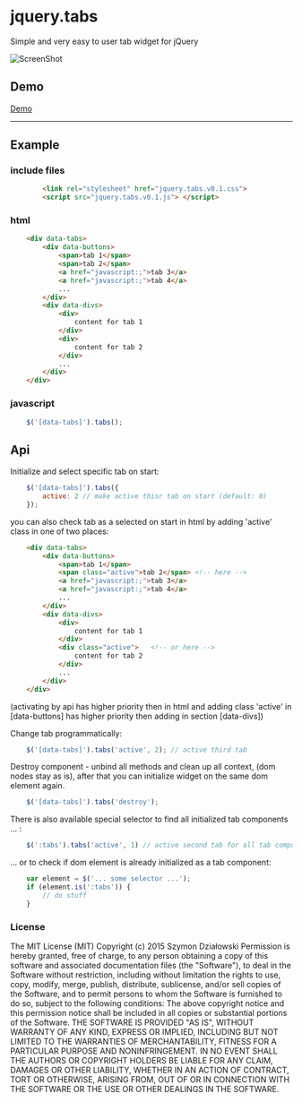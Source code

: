 # jquery.tabs

Simple and very easy to user tab widget for jQuery


![ScreenShot](http://stopsopa.github.io/submod/tabs/demo/example.jpg)

## Demo

  [Demo](http://stopsopa.github.io/submod/tabs/demo/demo.html)

***

## Example


### include files


    
```html
        <link rel="stylesheet" href="jquery.tabs.v0.1.css">
        <script src="jquery.tabs.v0.1.js"> </script>  
```  
    
    

### html



```html
    <div data-tabs>
        <div data-buttons>
            <span>tab 1</span>
            <span>tab 2</span>
            <a href="javascript:;">tab 3</a>
            <a href="javascript:;">tab 4</a>
            ...
        </div>
        <div data-divs>
            <div>
                content for tab 1
            </div>
            <div>
                content for tab 2
            </div>
            ...
        </div>
    </div>  
```  
    

### javascript


```javascript
    $('[data-tabs]').tabs();        
```


## Api

Initialize and select specific tab on start:

```javascript
    $('[data-tabs]').tabs({
        active: 2 // make active thisr tab on start (default: 0) 
    });
```

you can also check tab as a selected on start in html by adding 'active' class in one of two places:


```html
    <div data-tabs>
        <div data-buttons>
            <span>tab 1</span>
            <span class="active">tab 2</span> <!-- here -->
            <a href="javascript:;">tab 3</a>
            <a href="javascript:;">tab 4</a>
            ...
        </div>
        <div data-divs>
            <div>
                content for tab 1
            </div>
            <div class="active">   <!-- or here -->
                content for tab 2
            </div>
            ...
        </div>
    </div>  
```

(activating by api has higher priority then in html and
adding class 'active' in [data-buttons] has higher priority then adding in section [data-divs])



Change tab programmatically: 

```javascript
    $('[data-tabs]').tabs('active', 2); // active third tab
```

Destroy component - unbind all methods and clean up all context, (dom nodes stay as is),
after that you can initialize widget on the same dom element again.

```javascript
    $('[data-tabs]').tabs('destroy');
```

There is also available special selector to find all initialized tab components ... :


```javascript
    $(':tabs').tabs('active', 1) // active second tab for all tab components
```


... or to check if dom element is already initialized as a tab component:



```javascript
    var element = $('... some selector ...');
    if (element.is(':tabs')) {
        // do stuff
    }
```






### License

The MIT License (MIT)
Copyright (c) 2015 Szymon Działowski
Permission is hereby granted, free of charge, to any person obtaining a copy of this software and associated documentation files (the "Software"), to deal in the Software without restriction, including without limitation the rights to use, copy, modify, merge, publish, distribute, sublicense, and/or sell copies of the Software, and to permit persons to whom the Software is furnished to do so, subject to the following conditions:
The above copyright notice and this permission notice shall be included in all copies or substantial portions of the Software.
THE SOFTWARE IS PROVIDED "AS IS", WITHOUT WARRANTY OF ANY KIND, EXPRESS OR IMPLIED, INCLUDING BUT NOT LIMITED TO THE WARRANTIES OF MERCHANTABILITY, FITNESS FOR A PARTICULAR PURPOSE AND NONINFRINGEMENT. IN NO EVENT SHALL THE AUTHORS OR COPYRIGHT HOLDERS BE LIABLE FOR ANY CLAIM, DAMAGES OR OTHER LIABILITY, WHETHER IN AN ACTION OF CONTRACT, TORT OR OTHERWISE, ARISING FROM, OUT OF OR IN CONNECTION WITH THE SOFTWARE OR THE USE OR OTHER DEALINGS IN THE SOFTWARE.


